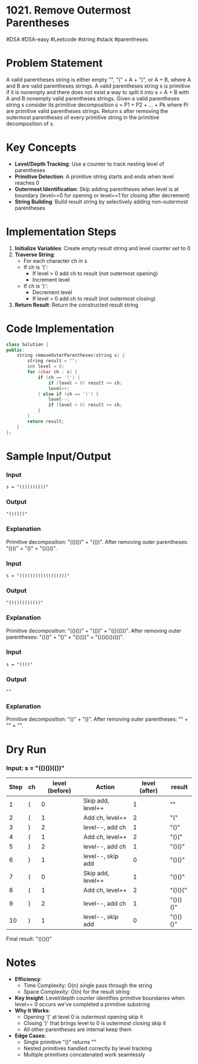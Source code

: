 # 1021. Remove Outermost Parentheses
#DSA #DSA-easy #Leetcode #string #stack #parentheses
# Problem Statement
A valid parentheses string is either empty "", "(" + A + ")", or A + B, where A and B are valid parentheses strings. A valid parentheses string s is primitive if it is nonempty and there does not exist a way to split it into s = A + B with A and B nonempty valid parentheses strings. Given a valid parentheses string s consider its primitive decomposition s = P1 + P2 + ... + Pk where Pi are primitive valid parentheses strings. Return s after removing the outermost parentheses of every primitive string in the primitive decomposition of s.
# Key Concepts
- **Level/Depth Tracking**: Use a counter to track nesting level of parentheses
- **Primitive Detection**: A primitive string starts and ends when level reaches 0
- **Outermost Identification**: Skip adding parentheses when level is at boundary (level==0 for opening or level==1 for closing after decrement)
- **String Building**: Build result string by selectively adding non-outermost parentheses
# Implementation Steps
1. **Initialize Variables**: Create empty result string and level counter set to 0
2. **Traverse String**:
   - For each character ch in s
   - If ch is '(':
     - If level > 0 add ch to result (not outermost opening)
     - Increment level
   - If ch is ')':
     - Decrement level
     - If level > 0 add ch to result (not outermost closing)
3. **Return Result**: Return the constructed result string
# Code Implementation
```cpp
class Solution {
public:
    string removeOuterParentheses(string s) {
        string result = "";
        int level = 0;
        for (char ch : s) {
            if (ch == '(') {
                if (level > 0) result += ch;
                level++;
            } else if (ch == ')') {
                level--;
                if (level > 0) result += ch;
            }
        }
        return result;
    }
};
```
# Sample Input/Output
### Input
```plaintext
s = "(()())(())"
```
### Output
```plaintext
"()()()"
```
### Explanation
Primitive decomposition: "(()())" + "(())". After removing outer parentheses: "()()" + "()" = "()()()".
### Input
```plaintext
s = "(()())(())(()(()))"
```
### Output
```plaintext
"()()()()(())"
```
### Explanation
Primitive decomposition: "(()())" + "(())" + "(()(()))". After removing outer parentheses: "()()" + "()" + "()(())" = "()()()()(())".
### Input
```plaintext
s = "()()"
```
### Output
```plaintext
""
```
### Explanation
Primitive decomposition: "()" + "()". After removing outer parentheses: "" + "" = "".
# Dry Run
### Input: s = "(()())(())"
| Step | ch | level (before) | Action | level (after) | result |
| ---- | -- | -------------- | ------ | ------------- | ------ |
| 1 | ( | 0 | Skip add, level++ | 1 | "" |
| 2 | ( | 1 | Add ch, level++ | 2 | "(" |
| 3 | ) | 2 | level--, add ch | 1 | "()" |
| 4 | ( | 1 | Add ch, level++ | 2 | "()(" |
| 5 | ) | 2 | level--, add ch | 1 | "()()" |
| 6 | ) | 1 | level--, skip add | 0 | "()()" |
| 7 | ( | 0 | Skip add, level++ | 1 | "()()" |
| 8 | ( | 1 | Add ch, level++ | 2 | "()()(" |
| 9 | ) | 2 | level--, add ch | 1 | "()()()" |
| 10 | ) | 1 | level--, skip add | 0 | "()()()" |
Final result: "()()()"
# Notes
- **Efficiency**:
  - Time Complexity: O(n) single pass through the string
  - Space Complexity: O(n) for the result string
- **Key Insight**: Level/depth counter identifies primitive boundaries when level== 0 occurs we've completed a primitive substring
- **Why It Works**:
  - Opening '(' at level 0 is outermost opening skip it
  - Closing ')' that brings level to 0 is outermost closing skip it
  - All other parentheses are internal keep them
- **Edge Cases**:
  - Single primitive "()" returns ""
  - Nested primitives handled correctly by level tracking
  - Multiple primitives concatenated work seamlessly